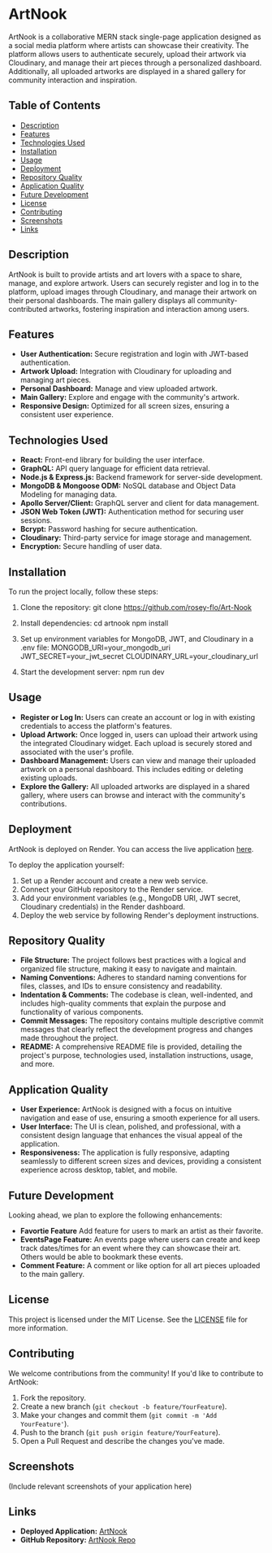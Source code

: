 # ArtNook

ArtNook is a collaborative MERN stack single-page application designed as a social media platform where artists can showcase their creativity. The platform allows users to authenticate securely, upload their artwork via Cloudinary, and manage their art pieces through a personalized dashboard. Additionally, all uploaded artworks are displayed in a shared gallery for community interaction and inspiration.

## Table of Contents

- [Description](#description)
- [Features](#features)
- [Technologies Used](#technologies-used)
- [Installation](#installation)
- [Usage](#usage)
- [Deployment](#deployment)
- [Repository Quality](#repository-quality)
- [Application Quality](#application-quality)
- [Future Development](#future-development)
- [License](#license)
- [Contributing](#contributing)
- [Screenshots](#screenshots)
- [Links](#links)

## Description

ArtNook is built to provide artists and art lovers with a space to share, manage, and explore artwork. Users can securely register and log in to the platform, upload images through Cloudinary, and manage their artwork on their personal dashboards. The main gallery displays all community-contributed artworks, fostering inspiration and interaction among users.

## Features

- **User Authentication:** Secure registration and login with JWT-based authentication.
- **Artwork Upload:** Integration with Cloudinary for uploading and managing art pieces.
- **Personal Dashboard:** Manage and view uploaded artwork.
- **Main Gallery:** Explore and engage with the community's artwork.
- **Responsive Design:** Optimized for all screen sizes, ensuring a consistent user experience.

## Technologies Used

- **React:** Front-end library for building the user interface.
- **GraphQL:** API query language for efficient data retrieval.
- **Node.js & Express.js:** Backend framework for server-side development.
- **MongoDB & Mongoose ODM:** NoSQL database and Object Data Modeling for managing data.
- **Apollo Server/Client:** GraphQL server and client for data management.
- **JSON Web Token (JWT):** Authentication method for securing user sessions.
- **Bcrypt:** Password hashing for secure authentication.
- **Cloudinary:** Third-party service for image storage and management.
- **Encryption:** Secure handling of user data.

## Installation

To run the project locally, follow these steps:

1. Clone the repository:
    git clone https://github.com/rosey-flo/Art-Nook

2. Install dependencies:
    cd artnook
    npm install

3. Set up environment variables for MongoDB, JWT, and Cloudinary in a .env file:
    MONGODB_URI=your_mongodb_uri
    JWT_SECRET=your_jwt_secret
    CLOUDINARY_URL=your_cloudinary_url

4. Start the development server:
    npm run dev

## Usage

- **Register or Log In:** Users can create an account or log in with existing credentials to access the platform's features.
- **Upload Artwork:** Once logged in, users can upload their artwork using the integrated Cloudinary widget. Each upload is securely stored and associated with the user's profile.
- **Dashboard Management:** Users can view and manage their uploaded artwork on a personal dashboard. This includes editing or deleting existing uploads.
- **Explore the Gallery:** All uploaded artworks are displayed in a shared gallery, where users can browse and interact with the community's contributions.

## Deployment

ArtNook is deployed on Render. You can access the live application [here](-).

To deploy the application yourself:

1. Set up a Render account and create a new web service.
2. Connect your GitHub repository to the Render service.
3. Add your environment variables (e.g., MongoDB URI, JWT secret, Cloudinary credentials) in the Render dashboard.
4. Deploy the web service by following Render's deployment instructions.

## Repository Quality

- **File Structure:** The project follows best practices with a logical and organized file structure, making it easy to navigate and maintain.
- **Naming Conventions:** Adheres to standard naming conventions for files, classes, and IDs to ensure consistency and readability.
- **Indentation & Comments:** The codebase is clean, well-indented, and includes high-quality comments that explain the purpose and functionality of various components.
- **Commit Messages:** The repository contains multiple descriptive commit messages that clearly reflect the development progress and changes made throughout the project.
- **README:** A comprehensive README file is provided, detailing the project's purpose, technologies used, installation instructions, usage, and more.

## Application Quality

- **User Experience:** ArtNook is designed with a focus on intuitive navigation and ease of use, ensuring a smooth experience for all users.
- **User Interface:** The UI is clean, polished, and professional, with a consistent design language that enhances the visual appeal of the application.
- **Responsiveness:** The application is fully responsive, adapting seamlessly to different screen sizes and devices, providing a consistent experience across desktop, tablet, and mobile.

## Future Development

Looking ahead, we plan to explore the following enhancements:

- **Favortie Feature** Add feature for users to mark an artist as their favorite.
- **EventsPage Feature:** An events page where users can create and keep track dates/times for an event where they can showcase their art. Others would be able to bookmark these events.
- **Comment Feature:** A comment or like option for all art pieces uploaded to the main gallery.


## License

This project is licensed under the MIT License. See the [LICENSE](LICENSE) file for more information.

## Contributing

We welcome contributions from the community! If you'd like to contribute to ArtNook:

1. Fork the repository.
2. Create a new branch (`git checkout -b feature/YourFeature`).
3. Make your changes and commit them (`git commit -m 'Add YourFeature'`).
4. Push to the branch (`git push origin feature/YourFeature`).
5. Open a Pull Request and describe the changes you've made.

## Screenshots

(Include relevant screenshots of your application here)

## Links

- **Deployed Application:** [ArtNook](https://your-app-url.com)
- **GitHub Repository:** [ArtNook Repo](https://github.com/rosey-flo/Art-Nook)



